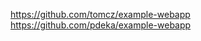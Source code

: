 
<!--
-->

https://github.com/tomcz/example-webapp
https://github.com/pdeka/example-webapp

<!-- vim: set autoindent expandtab sw=4 syntax=markdown: -->
